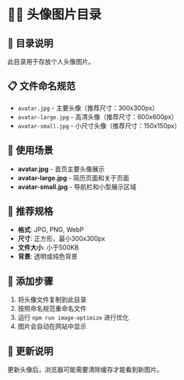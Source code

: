 # 👨‍💻 头像图片目录

## 📁 目录说明

此目录用于存放个人头像图片。

## 📋 文件命名规范

- `avatar.jpg` - 主要头像（推荐尺寸：300x300px）
- `avatar-large.jpg` - 高清头像（推荐尺寸：600x600px）
- `avatar-small.jpg` - 小尺寸头像（推荐尺寸：150x150px）

## 🎯 使用场景

- **avatar.jpg** - 首页主要头像展示
- **avatar-large.jpg** - 简历页面和关于页面
- **avatar-small.jpg** - 导航栏和小型展示区域

## 📐 推荐规格

- **格式**: JPG, PNG, WebP
- **尺寸**: 正方形，最小300x300px
- **文件大小**: 小于500KB
- **背景**: 透明或纯色背景

## 📝 添加步骤

1. 将头像文件复制到此目录
2. 按照命名规范重命名文件
3. 运行 `npm run image-optimize` 进行优化
4. 图片会自动在网站中显示

## 🔄 更新说明

更新头像后，浏览器可能需要清除缓存才能看到新图片。